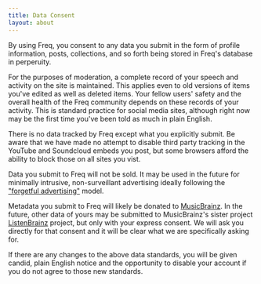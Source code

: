 ```yaml
---
title: Data Consent
layout: about
---
```


By using Freq, you consent to any data you submit in the form of profile information, posts, collections, and so forth being stored in Freq's database in perperuity.

For the purposes of moderation, a complete record of your speech and activity on the site is maintained. This applies even to old versions of items you've edited as well as deleted items. Your fellow users' safety and the overall health of the Freq community depends on these records of your activity. This is standard practice for social media sites, although right now may be the first time you've been told as much in plain English.

There is no data tracked by Freq except what you explicitly submit. Be aware that we have made no attempt to disable third party tracking in the YouTube and Soundcloud embeds you post, but some browsers afford the ability to block those on all sites you vist.

Data you submit to Freq will not be sold. It may be used in the future for minimally intrusive, non-surveillant advertising ideally following the ["forgetful advertising"](https://yjolt.org/forgetful-advertising-imagining-more-responsible-digital-ad-system) model.

Metadata you submit to Freq will likely be donated to [MusicBrainz](https://musicbrainz.org/doc/About). In the future, other data of yours may be submitted to MusicBrainz's sister project [ListenBrainz](https://listenbrainz.org/about/) project, but only with your express consent. We will ask you directly for that consent and it will be clear what we are specifically asking for.

If there are any changes to the above data standards, you will be given candid, plain English notice and the opportunity to disable your account if you do not agree to those new standards.